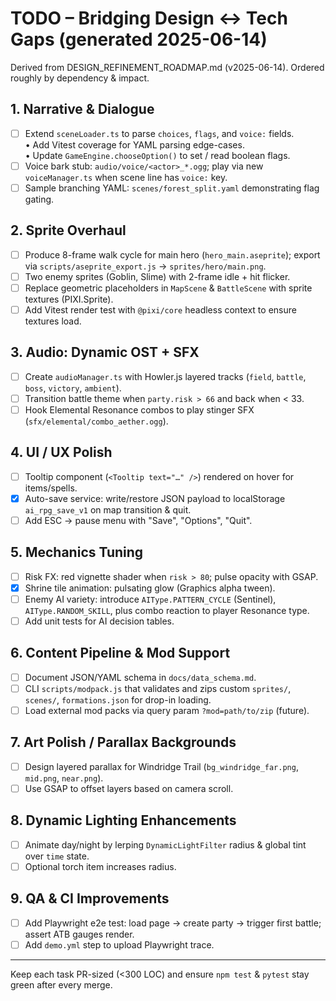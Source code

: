 # TODO – Bridging Design ↔ Tech Gaps (generated 2025-06-14)

Derived from DESIGN_REFINEMENT_ROADMAP.md (v2025-06-14). Ordered roughly by dependency & impact.

## 1. Narrative & Dialogue
- [ ] Extend `sceneLoader.ts` to parse `choices`, `flags`, and `voice:` fields.  
  • Add Vitest coverage for YAML parsing edge-cases.  
  • Update `GameEngine.chooseOption()` to set / read boolean flags.
- [ ] Voice bark stub: `audio/voice/<actor>_*.ogg`; play via new `voiceManager.ts` when scene line has `voice:` key.
- [ ] Sample branching YAML: `scenes/forest_split.yaml` demonstrating flag gating.

## 2. Sprite Overhaul
- [ ] Produce 8-frame walk cycle for main hero (`hero_main.aseprite`); export via `scripts/aseprite_export.js` → `sprites/hero/main.png`.
- [ ] Two enemy sprites (Goblin, Slime) with 2-frame idle + hit flicker.
- [ ] Replace geometric placeholders in `MapScene` & `BattleScene` with sprite textures (PIXI.Sprite).
- [ ] Add Vitest render test with `@pixi/core` headless context to ensure textures load.

## 3. Audio: Dynamic OST + SFX
- [ ] Create `audioManager.ts` with Howler.js layered tracks (`field`, `battle`, `boss`, `victory`, `ambient`).
- [ ] Transition battle theme when `party.risk > 66` and back when < 33.
- [ ] Hook Elemental Resonance combos to play stinger SFX (`sfx/elemental/combo_aether.ogg`).

## 4. UI / UX Polish
- [ ] Tooltip component (`<Tooltip text="…" />`) rendered on hover for items/spells.
- [x] Auto-save service: write/restore JSON payload to localStorage `ai_rpg_save_v1` on map transition & quit.
- [ ] Add ESC → pause menu with "Save", "Options", "Quit".

## 5. Mechanics Tuning
- [ ] Risk FX: red vignette shader when `risk > 80`; pulse opacity with GSAP.
- [x] Shrine tile animation: pulsating glow (Graphics alpha tween).
- [ ] Enemy AI variety: introduce `AIType.PATTERN_CYCLE` (Sentinel), `AIType.RANDOM_SKILL`, plus combo reaction to player Resonance type.
- [ ] Add unit tests for AI decision tables.

## 6. Content Pipeline & Mod Support
- [ ] Document JSON/YAML schema in `docs/data_schema.md`.
- [ ] CLI `scripts/modpack.js` that validates and zips custom `sprites/`, `scenes/`, `formations.json` for drop-in loading.
- [ ] Load external mod packs via query param `?mod=path/to/zip` (future).

## 7. Art Polish / Parallax Backgrounds
- [ ] Design layered parallax for Windridge Trail (`bg_windridge_far.png`, `mid.png`, `near.png`).
- [ ] Use GSAP to offset layers based on camera scroll.

## 8. Dynamic Lighting Enhancements
- [ ] Animate day/night by lerping `DynamicLightFilter` radius & global tint over `time` state.
- [ ] Optional torch item increases radius.

## 9. QA & CI Improvements
- [ ] Add Playwright e2e test: load page → create party → trigger first battle; assert ATB gauges render.
- [ ] Add `demo.yml` step to upload Playwright trace.

---
Keep each task PR-sized (<300 LOC) and ensure `npm test` & `pytest` stay green after every merge. 